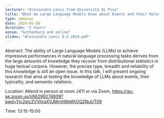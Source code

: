 ```yaml
---
lecturer: "Alessandro Lenci from Università di Pisa"
title: "What do Large Language Models Know about Events and their Relations?"
type: seminar
date: 2024-05-08
duration: "2 hours"
venue: "Gothenburg and online"
slides: "Alessandro Lenci 8.5.2024.pdf"
---
```


Abstract: The ability of Large Language Models (LLMs) to achieve impressive performances in natural language processing tasks derives from the large amounts of knowledge they recover from distributional statistics in huge textual corpora. However, the precise type, breadth and reliability of this knowledge is still an open issue. In this talk, I will present ongoing research that aims at testing the knowledge of LLMs about events, their typicality, and semantic relations.

Location: Attend in person at room J411 or via Zoom, https://gu-se.zoom.us/j/66299274809?pwd=Yjc2ejc2VVhraXVJMmhWeWtOQ2NuUT09

Time: 13:15-15:00
